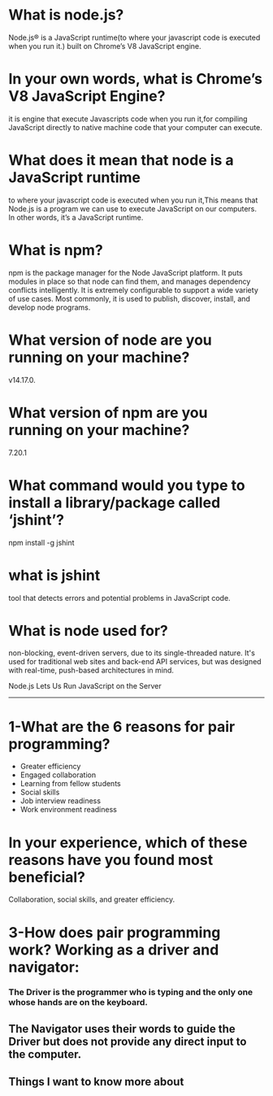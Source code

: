 # What is node.js?

Node.js® is a JavaScript runtime(to where your javascript code is executed when you run it.) built on Chrome’s V8 JavaScript engine.


# In your own words, what is Chrome’s V8 JavaScript Engine?

it is engine that execute Javascripts code when you run it,for compiling JavaScript directly to native machine code that your computer can execute.

# What does it mean that node is a JavaScript runtime

to where your javascript code is executed when you run it,This means that Node.js is a program we can use to execute JavaScript on our computers. In other words, it’s a JavaScript runtime.


# What is npm?

npm is the package manager for the Node JavaScript platform. It puts modules in place so that node can find them, and manages dependency conflicts intelligently. It is extremely configurable to support a wide variety of use cases. Most commonly, it is used to publish, discover, install, and develop node programs.

# What version of node are you running on your machine?

v14.17.0.


# What version of npm are you running on your machine?

7.20.1

# What command would you type to install a library/package called ‘jshint’?

npm install -g jshint

# what is  jshint

tool that detects errors and potential problems in JavaScript code. 

# What is node used for?

non-blocking, event-driven servers, due to its single-threaded nature. It's used for traditional web sites and back-end API services, but was designed with real-time, push-based architectures in mind.

Node.js Lets Us Run JavaScript on the Server



---------------------------------------------------------------------------

 #  1-What are the 6 reasons for pair programming?

* Greater efficiency
* Engaged collaboration
* Learning from fellow students
* Social skills
* Job interview readiness
* Work environment readiness


# In your experience, which of these reasons have you found most beneficial?


Collaboration, social skills, and greater efficiency.

# 3-How does pair programming work? Working as a driver and navigator:

### The Driver is the programmer who is typing and the only one whose hands are on the keyboard.

## The Navigator uses their words to guide the Driver but does not provide any direct input to the computer.







## Things I want to know more about


